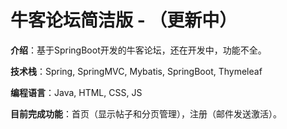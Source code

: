 牛客论坛简洁版 - （更新中）
=========================
**介绍**：基于SpringBoot开发的牛客论坛，还在开发中，功能不全。

**技术栈**：Spring, SpringMVC, Mybatis, SpringBoot, Thymeleaf

**编程语言**：Java, HTML, CSS, JS

**目前完成功能**：首页（显示帖子和分页管理），注册（邮件发送激活）。
